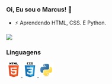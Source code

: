 ### Oi, Eu sou o Marcus! 👋

- ⚡  Aprendendo HTML, CSS. E Python.

<a href="https://github.com/wrmarcus12">
  <img align="center" src="https://github-readme-stats.vercel.app/api?username=wrmarcus12&show_icons=true&theme=chartreuse-dark" />
</a>
<!-- <a href="https://github.com/anuraghazra/convoychat">
  <img align="center" src="https://github-readme-stats.vercel.app/api/top-langs/?username=anuraghazra&layout=compact" />
</a> -->



<h3 align="left">Linguagens</h3>
<p align="left"> 
  <a href="https://github.com/wrmarcus12/" target="_blank"> <img src="https://raw.githubusercontent.com/devicons/devicon/master/icons/html5/html5-original-wordmark.svg" alt="html5" width="40" height="40"/> </a> 
  <a href="https://github.com/wrmarcus12" target="_blank"> <img src="https://raw.githubusercontent.com/devicons/devicon/master/icons/css3/css3-original-wordmark.svg" alt="css3" width="40" height="40"/> </a> 
  <a href="https://github.com/wrmarcus12"> <img src="https://raw.githubusercontent.com/devicons/devicon/master/icons/python/python-original.svg" alt="python" width="40" height="40"/> </a> </p>




<!--
GitHub Profile Readme Generator - "https://rahuldkjain.github.io/gh-profile-readme-generator/"
GitHub Profile Examples & Resources - "https://github.com/coderjojo/creative-profile-readme"

-->
